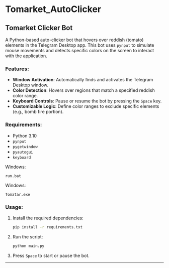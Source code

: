 # Tomarket_AutoClicker

## Tomarket Clicker Bot

A Python-based auto-clicker bot that hovers over reddish (tomato) elements in the Telegram Desktop app. This bot uses `pynput` to simulate mouse movements and detects specific colors on the screen to interact with the application.

### Features:
- **Window Activation**: Automatically finds and activates the Telegram Desktop window.
- **Color Detection**: Hovers over regions that match a specified reddish color range.
- **Keyboard Controls**: Pause or resume the bot by pressing the `Space` key.
- **Customizable Logic**: Define color ranges to exclude specific elements (e.g., bomb fire portion).

### Requirements:
- Python 3.10
- `pynput`
- `pygetwindow`
- `pyautogui`
- `keyboard`
  
Windows:
```shell
run.bat
```

Windows:
```shell
Tomatar.exe
```

### Usage:
1. Install the required dependencies:
   ```bash
   pip install -r requirements.txt
   ```
2. Run the script:
   ```bash
   python main.py
   ```
3. Press `Space` to start or pause the bot.

---
